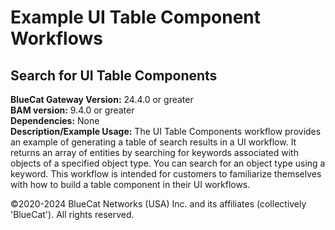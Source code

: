 # **Example UI Table Component Workflows**
## Search for UI Table Components

**BlueCat Gateway Version:** 24.4.0 or greater <br/>
**BAM version:** 9.4.0 or greater <br/>
**Dependencies:** None <br/>
**Description/Example Usage:** The UI Table Components workflow provides an example of generating a table of search results in a UI workflow. It returns an array of entities by searching for keywords associated with objects of a specified object type. You can search for an object type using a keyword. This workflow is intended for customers to familiarize themselves with how to build a table component in their UI workflows.

©2020-2024 BlueCat Networks (USA) Inc. and its affiliates (collectively 'BlueCat'). All rights reserved.
